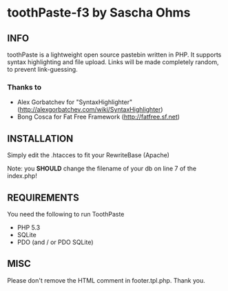 toothPaste-f3 by Sascha Ohms
============================

INFO
----

toothPaste is a lightweight open source pastebin written in PHP. It supports syntax highlighting
and file upload. Links will be made completely random, to prevent link-guessing.

### Thanks to
* Alex Gorbatchev for "SyntaxHighlighter" (http://alexgorbatchev.com/wiki/SyntaxHighlighter)
* Bong Cosca for Fat Free Framework (http://fatfree.sf.net)

INSTALLATION
------------

Simply edit the .htacces to fit your RewriteBase (Apache)

Note: you **SHOULD** change the filename of your db on line 7 of the index.php!

REQUIREMENTS
------------

You need the following to run ToothPaste

* PHP 5.3
* SQLite
* PDO (and / or PDO SQLite)

MISC
----
Please don't remove the HTML comment in footer.tpl.php. Thank you.
